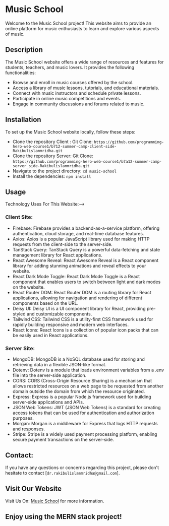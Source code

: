 # Music School

Welcome to the Music School project! This website aims to provide an online platform for music enthusiasts to learn and explore various aspects of music.

## Description

The Music School website offers a wide range of resources and features for students, teachers, and music lovers. It provides the following functionalities:

- Browse and enroll in music courses offered by the school.
- Access a library of music lessons, tutorials, and educational materials.
- Connect with music instructors and schedule private lessons.
- Participate in online music competitions and events.
- Engage in community discussions and forums related to music.

## Installation

To set up the Music School website locally, follow these steps:

- Clone the repository Client : Git Clone:  `https://github.com/programming-hero-web-course1/b712-summer-camp-client-side-Rakibulislammridha.git`
- Clone the repository Server: Git Clone:  `https://github.com/programming-hero-web-course1/b7a12-summer-camp-server_side-Rakibulislammridha.git`
- Navigate to the project directory: `cd music-school`
- Install the dependencies: `npm install`

## Usage

Technology Uses For This Website:-->

### Client Site: 

- Firebase: Firebase provides a backend-as-a-service platform, offering authentication, cloud storage, and real-time database features.
- Axios: Axios is a popular JavaScript library used for making HTTP requests from the client-side to the server-side.
- TanStack Query: TanStack Query is a powerful data-fetching and state management library for React applications.
- React Awesome Reveal: React Awesome Reveal is a React component library for adding stunning animations and reveal effects to your website.
- React Dark Mode Toggle: React Dark Mode Toggle is a React component that enables users to switch between light and dark modes on the website.
- React Router DOM: React Router DOM is a routing library for React applications, allowing for navigation and rendering of different components based on the URL.
- Deisy UI: Deisy UI is a UI component library for React, providing pre-styled and customizable components.
- Tailwind CSS: Tailwind CSS is a utility-first CSS framework used for rapidly building responsive and modern web interfaces.
- React Icons: React Icons is a collection of popular icon packs that can be easily used in React applications.

### Server Site: 

- MongoDB: MongoDB is a NoSQL database used for storing and retrieving data in a flexible JSON-like format.
- Dotenv: Dotenv is a module that loads environment variables from a .env file into the server-side application.
- CORS: CORS (Cross-Origin Resource Sharing) is a mechanism that allows restricted resources on a web page to be requested from another domain outside the domain from which the resource originated.
- Express: Express is a popular Node.js framework used for building server-side applications and APIs.
- JSON Web Tokens: JWT (JSON Web Tokens) is a standard for creating access tokens that can be used for authentication and authorization purposes.
- Morgan: Morgan is a middleware for Express that logs HTTP requests and responses.
- Stripe: Stripe is a widely used payment processing platform, enabling secure payment transactions on the server-side.

## Contact:
If you have any questions or concerns regarding this project, please don't hesitate to contact [`dr.rakibulislammridha@gmail.com`].

## Visit Our Website 
Visit Us On: [Music School](https://music-school-1921b.web.app/classes) for more information.

## Enjoy using the MERN stack project!

